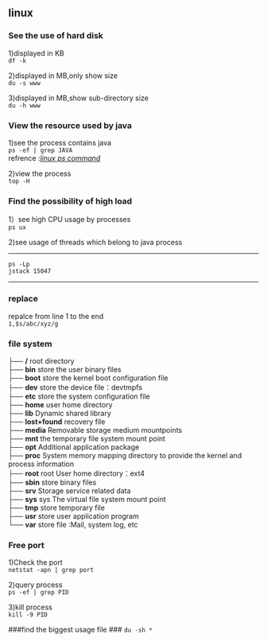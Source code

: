 ## linux ##

### See the use of hard disk  ###
1)displayed in KB  
```df -k```  

2)displayed in MB,only show size  
```du -s www ```  

3)displayed in MB,show sub-directory size  
```du -h www```

### View the resource used by java ###
1)see the process contains java  
```ps -ef | grep JAVA```  
refrence :[*linux ps command*](http://blog.chinaunix.net/uid-25681671-id-3201927.html)  

2)view the process  
```top -H```

### Find the possibility of high load  ###
1）see high CPU usage by processes  
```ps ux```

2)see usage of threads which belong to java process    

---
	ps -Lp
	jstack 15047

---

### replace  ###
repalce from line 1 to the end  
```1,$s/abc/xyz/g```


### file system ###
├──  **/**         root directory  
├── **bin**     store the user binary files  
├── **boot**    store the kernel boot configuration file  
├── **dev**     store the device file：devtmpfs  
├── **etc**     store the system configuration file  
├── **home**    user home directory  
├── **lib**     Dynamic shared library  
├── **lost+found** 	recovery file   
├── **media**   Removable storage medium mountpoints  
├── **mnt**     the temporary file system mount point  
├── **opt**     Additional application package  
├── **proc**    System memory mapping directory to provide the kernel and process information  
├── **root**    root User home directory：ext4  
├── **sbin**    store  binary files  
├── **srv**     Storage service related data  
├── **sys**     sys The virtual file system mount point   
├── **tmp**     store temporary file  
├── **usr**     store user application program  
└── **var**     store file :Mail, system log, etc  


### Free port ###
1)Check the port  
```netstat -apn | grep port```  

2)query process  
```ps -ef | grep PID```  

3)kill process  
```kill -9 PID```  

###find the biggest usage file ###
```du -sh * ```
